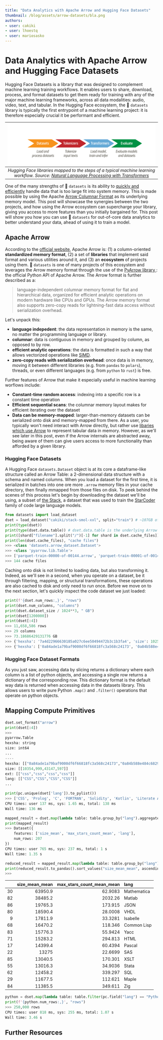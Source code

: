 ```yaml
---
title: "Data Analytics with Apache Arrow and Hugging Face Datasets" 
thumbnail: /blog/assets/arrow-datasets/bla.png
authors:
- user: cakiki
- user: lhoestq
- user: mariosasko
---
```


# Data Analytics with Apache Arrow and Hugging Face Datasets

<!-- {blog_metadata} -->
<!-- {authors} -->

Hugging Face Datasets is a library that was designed to complement machine learning training workflows. It enables users to share, download, process, and format datasets to get them ready for training with any of the major machine learning frameworks, across all data modalities: audio, video, text, and tabular. In the Hugging Face ecosystem, the 🤗 `datasets` library is typically the first entrypoint of a machine learning project: it is therefore especially crucial it be performant and efficient.

| ![HF Libraries](./assets/arrow-datasets/hf-libraries.png) |
|:--:|
| <i>Hugging Face libraries mapped to the steps of a typical machine learning workflow. Source: <a href="https://github.com/nlp-with-transformers" rel="noopener" target="_blank" >Natural Language Processing with Transformers</a></i>|

One of the many strengths of 🤗 `datasets` is its ability to [quickly and efficiently](https://huggingface.co/docs/datasets/about_arrow) handle data that is too large fit into system memory. This is made possible by using the Apache [Arrow Columnar Format](https://arrow.apache.org/docs/format/Columnar.html) as its underlying memory model. This post will showcase the synergies between the two projects, and how using the Arrow ecosystem can supercharge your library, giving you access to more features than you initially bargained for. This post will show you how you can use 🤗 `datasets` for out-of-core data analytics to better understand your data, ahead of using it to train a model.

## Apache Arrow

According to the [official website](https://arrow.apache.org/), Apache Arrow is: (1) a column-oriented **standardized memory format**, (2) a set of **libraries** that implement said format and various utilities around it, and (3) an **ecosystem** of projects using them. 🤗 `datasets` is one of many projects of this ecosystem and leverages the Arrow memory format through the use of the [PyArrow library ](https://arrow.apache.org/docs/python/index.html): the official Python API of Apache Arrow. The Arrow format is further described as a:

> language-independent columnar memory format for flat and hierarchical data, organized for efficient analytic operations on modern hardware like CPUs and GPUs. The Arrow memory format also supports zero-copy reads for lightning-fast data access without serialization overhead.

Let's unpack this:

- **language indepedent**: the data representation in memory is the same, no matter the programming language or library.
- **columnar**: data is contiguous in memory and grouped by column, as opposed to by row.
- **efficient analytic operations**: the data is formatted in such a way that allows vectorized operations like [SIMD](https://en.wikipedia.org/wiki/Single_instruction,_multiple_data).
- **zero-copy reads with serialization overhead**: once data is in memory, moving it between different libraries (e.g. from `pandas` to `polars`), threads, or even different languages (e.g. from `python` to `rust`) is free.

Further features of Arrow that make it especially useful in machine learning worflows include:

- **Constant-time random access**: indexing into a specific row is a constant time operation
- **Efficient sequential scans**: the columnar memory layout makes for efficient iterating over the dataset
- **Data can be memory-mapped**: larger-than-memory datasets can be serialized onto disk and memory-mapped from there.
As a user, you typically won't need interact with Arrow directly, but rather use [libaries which use Arrow](https://arrow.apache.org/powered_by/) to represent tabular data in memory. However, as we'll see later in this post, even if the Arrow internals are abstracted away, being aware of them can give users access to more functionality than afforded by a given library.

<!-- | ![Serialization](https://arrow.apache.org/img/copy.png) | ![Standardization](https://arrow.apache.org/img/shared.png)
|:--:|:--:|
|<i>TODO</i>|<i>TODO</i>|
<div align="center"> Source: <a href="https://arrow.apache.org/overview/" rel="noopener" target="_blank" >Apache Arrow Overview</a></div> -->

### Hugging Face Datasets

A Hugging Face `datasets.Dataset` object is at its core a dataframe-like structure called an Arrow Table: a 2-dimensional data structure with a schema and named columns. When you load a dataset for the first time, it is serialized in batches into one ore more `.arrow` memory files in your cache directory, then finally mmapped from those files on disk. To peek behind the scenes of this process let's begin by downloading the dataset we'll be using, a subset of [the Stack](https://huggingface.co/datasets/bigcode/the-stack-dedup), a dataset that was used to train the [StarCoder](https://huggingface.co/bigcode/starcoder) family of code large language models.

```python
from datasets import load_dataset
dset = load_dataset("cakiki/stack-smol-xxl", split="train") # ~107GB of disk space required to run this
print(type(dset))
print(type(dset.data.table)) # dset.data.table is the underlying Arrow Table
print([shard["filename"].split("/")[-1] for shard in dset.cache_files])
print(len(dset.cache_files), "cache files")
>>> <class 'datasets.arrow_dataset.Dataset'> 
>>> <class 'pyarrow.lib.Table'>
>>> ['parquet-train-00000-of-00144.arrow', 'parquet-train-00001-of-00144.arrow', ... ] # These are the serialized files on disk. (Output trimmed) 
>>> 144 cache files
```

Caching onto disk is not limited to loading data, but also transforming it. Indeed, as we'll see in a second, when you operate on a dataset, be it through filtering, mapping, or structural transformations, these operations are also cached to disk and only need to run once. Before we move on to the next section, let's quickly inspect the code dataset we just loaded:

```python
print(f'{dset.num_rows:,}', "rows")
print(dset.num_columns, "columns")
print(dset.dataset_size / 1024**3, " GB")
print(dset[1200000])
print(dset[:4])
>>> 11,658,586 rows
>>> 29 columns
>>> 73.18686429131776 GB
>>> {'hexsha': '7a4d22966630185a027c6ee50494472b3c1b3fa4', 'size': 10253, 'ext': 'jl', 'lang': 'Julia', 'max_stars_repo_path': 'src/cwv.jl' ...} # Indexing into a dataset returns the correspdonding row as a dictionary.
>>> {'hexsha': ['0a84ade1a79baf9000df6f66818fc3a568c24173', '0a84b588e484c6829ab1a6706db302acd8514288', '0a89bca33bdfce1f07390d394915f18e0d901651', '0a96a3eeaa089f8582180f803252e3739ab2661d'], 'size': [10354, 999, 43147, 597], 'ext': ['css', 'css', 'css', 'css'], 'lang': ['CSS', 'CSS', 'CSS', 'CSS'], ...} # By default, slicing a dataset returns a dictionary of the columns as lists of regular python objects. Makes sense since arrow is a columnar format. (Output trimmed)
```

### Hugging Face Dataset Formats

As you just saw, accessing data by slicing returns a dictionary where each column is a list of python objects, and accessing a single row returns a dictionary of the corresponding row. This dictionary format is the default way data is returned when accessing data  in the datasets library. This allows users to write pure Python `.map()` and `.filter()` operations that operate on python objects. 

## Mapping Compute Primitives

```python
dset.set_format("arrow")
print(dset[:4])
>>> 
pyarrow.Table
hexsha: string
size: int64
...
----
hexsha: [["0a84ade1a79baf9000df6f66818fc3a568c24173","0a84b588e484c6829ab1a6706db302acd8514288","0a89bca33bdfce1f07390d394915f18e0d901651","0a96a3eeaa089f8582180f803252e3739ab2661d"]]
size: [[10354,999,43147,597]]
ext: [["css","css","css","css"]]
lang: [["CSS","CSS","CSS","CSS"]]
...
```

```python
print(pc.unique(dset['lang']).to_pylist())
>>> ['CSS', 'Prolog', 'C', 'FORTRAN', 'Solidity', 'Kotlin', 'Literate Agda', 'Julia', 'Java Server Pages', 'Isabelle', 'Idris', 'Lean', 'PowerShell', 'Go', 'Erlang', 'F#', 'Ada', 'Pascal', 'Perl', 'R', 'Protocol Buffer', 'CMake', 'SAS', 'Ruby', 'Rust', 'RMarkdown', 'C#', 'Smalltalk', 'Haskell', 'Maple', 'Mathematica', 'OCaml', 'Makefile', 'Lua', 'Literate CoffeeScript', 'Literate Haskell', 'reStructuredText', 'Racket', 'Standard ML', 'SystemVerilog', 'TeX', 'Awk', 'Assembly', 'Alloy', 'Agda', 'Emacs Lisp', 'Dart', 'Cuda', 'Bluespec', 'Augeas', 'Batchfile', 'Tcsh', 'Stan', 'Scala', 'Tcl', 'Stata', 'AppleScript', 'Shell', 'Clojure', 'Scheme', 'ANTLR', 'SPARQL', 'SQL', 'GLSL', 'Elm', 'Dockerfile', 'C++', 'CoffeeScript', 'Common Lisp', 'Elixir', 'Groovy', 'HTML', 'Java', 'JavaScript', 'Markdown', 'PHP', 'Python', 'TypeScript', 'Verilog', 'Visual Basic', 'VHDL', 'Thrift', 'Matlab', 'Yacc', 'Zig', 'XSLT', 'JSON', 'YAML']
CPU times: user 137 ms, sys: 1.65 ms, total: 138 ms
Wall time: 136 ms
```

```python
mapped_result = dset.map(lambda table: table.group_by("lang").aggregate([("size", "mean"),("max_stars_count", "mean")]), batched=True, batch_size=100_000, num_proc=10)
print(mapped_result)
>>> Dataset({
    features: ['size_mean', 'max_stars_count_mean', 'lang'],
    num_rows: 207
})
CPU times: user 765 ms, sys: 237 ms, total: 1 s
Wall time: 1.35 s
```

```python
reduced_result = mapped_result.map(lambda table: table.group_by("lang").aggregate([("size_mean", "mean"),("max_stars_count_mean", "mean")]), batched=True, batch_size=None)
print(reduced_result.to_pandas().sort_values("size_mean_mean", ascending=False).head(15))
>>>
```

|    |   size_mean_mean |   max_stars_count_mean_mean | lang        |
|---:|-----------------:|----------------------------:|:------------|
| 30 |          63950.9 |                     62.9083 | Mathematica |
| 82 |          38485.2 |                   2032.26   | Matlab      |
| 86 |          19765.3 |                    173.915  | JSON        |
| 80 |          18590.4 |                     28.0008 | VHDL        |
|  9 |          17811.9 |                     33.3281 | Isabelle    |
| 68 |          16470.2 |                    118.346  | Common Lisp |
| 83 |          15776.3 |                     55.9424 | Yacc        |
| 71 |          15283.2 |                    294.813  | HTML        |
| 17 |          14399.4 |                     60.4394 | Pascal      |
| 22 |          13275   |                     22.6699 | SAS         |
| 85 |          13040.5 |                    170.301  | XSLT        |
| 55 |          13016.3 |                     34.9036 | Stata       |
| 62 |          12458.2 |                    339.297  | SQL         |
| 29 |          11677.5 |                    112.621  | Maple       |
| 84 |          11385.5 |                    349.611  | Zig         |

```python
python = dset.map(lambda table: table.filter(pc.field("lang") == "Python"), batched=True, batch_size=500_000, num_proc=10)
print(f'{python.num_rows:,}', "rows")
>>> 250,000 rows
CPU times: user 818 ms, sys: 255 ms, total: 1.07 s
Wall time: 3.46 s
```

## Further Resources
